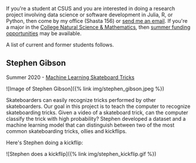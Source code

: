 ---
---

If you're a student at CSUS and you are interested in doing a research project involving data science or software development in Julia, R, or Python, then come by my office (Shasta 156) or [send me an email](mailto:fitzgerald@csus.edu).
If you're a major in the [College Natural Science & Mathematics](https://www.csus.edu/college/natural-sciences-mathematics/), then [summer funding opportunities](https://www.csus.edu/college/natural-sciences-mathematics/research/sure-award.html) may be available.

A list of current and former students follows.


## Stephen Gibson 

Summer 2020 - [Machine Learning Skateboard Tricks](https://github.com/LightningDrop/SkateboardML)

![Image of Stephen Gibson]({% link img/stephen_gibson.jpeg %})

Skateboarders can easily recognize tricks performed by other skateboarders.
Our goal in this project is to teach the computer to recognize skateboarding tricks.
Given a video of a skateboard trick, can the computer classify the trick with high probability?
Stephen developed a dataset and a machine learning model that can distinguish between two of the most common skateboarding tricks, ollies and kickflips.

Here's Stephen doing a kickflip:

![Stephen does a kickflip]({% link img/stephen_kickflip.gif %})
